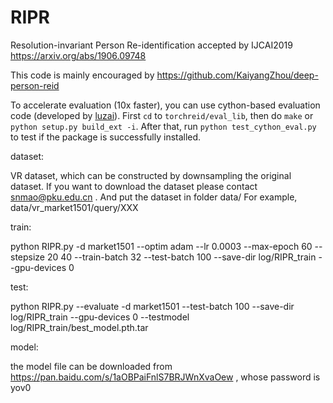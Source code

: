 # RIPR
Resolution-invariant Person Re-identification
accepted by IJCAI2019
https://arxiv.org/abs/1906.09748

This code is mainly encouraged by https://github.com/KaiyangZhou/deep-person-reid

To accelerate evaluation (10x faster), you can use cython-based evaluation code (developed by [luzai](https://github.com/luzai)). First `cd` to `torchreid/eval_lib`, then do `make` or `python setup.py build_ext -i`. After that, run `python test_cython_eval.py` to test if the package is successfully installed.

dataset:

  VR dataset, which can be constructed by downsampling the original dataset. If you want to download the dataset please contact snmao@pku.edu.cn . And put the dataset in folder data/ For example, data/vr_market1501/query/XXX

train:

python RIPR.py -d market1501 --optim adam --lr 0.0003 --max-epoch 60 --stepsize 20 40 --train-batch 32 --test-batch 100 --save-dir log/RIPR_train --gpu-devices 0

test:

python RIPR.py --evaluate -d market1501 --test-batch 100 --save-dir log/RIPR_train --gpu-devices 0 --testmodel log/RIPR_train/best_model.pth.tar

model:

the model file can be downloaded from https://pan.baidu.com/s/1aOBPaiFnlS7BRJWnXvaOew  , whose password is yov0



